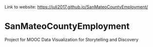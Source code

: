 Link to website: https://juli2017.github.io/SanMateoCountyEmployment/


# SanMateoCountyEmployment
Project for MOOC Data Visualization for Storytelling and Discovery
